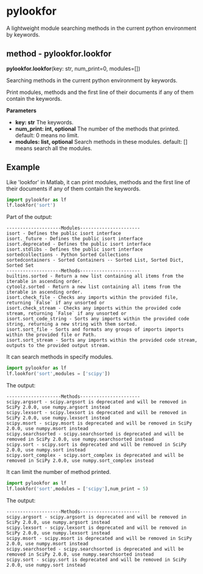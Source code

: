 # pylookfor
A lightweight module searching methods in the current python environment by keywords.


## method - pylookfor.lookfor
**pylookfor.lookfor**(key: str, num_print=0, modules=[])

Searching methods in the current python environment by keywords.

Print modules, methods and the first line of their documents if any of them contain the keywords.

**Parameters**
* **key: str**
    The keywords.
* **num_print: int, optional**
    The number of the methods that printed.
    default: 0 means no limit.
* **modules: list, optional**
    Search methods in these modules.
    default: [] means search all the modules.

## Example
Like 'lookfor' in Matlab, it can print modules, methods and the first line of their documents if any of them contain the keywords.
```python
import pylookfor as lf
lf.lookfor('sort')
```
Part of the output:
```
--------------------Modules----------------------
isort - Defines the public isort interface
isort._future - Defines the public isort interface
isort.deprecated - Defines the public isort interface
isort.stdlibs - Defines the public isort interface
sortedcollections - Python Sorted Collections
sortedcontainers - Sorted Containers -- Sorted List, Sorted Dict, Sorted Set
--------------------Methods----------------------
builtins.sorted - Return a new list containing all items from the iterable in ascending order.
cytoolz.sorted - Return a new list containing all items from the iterable in ascending order.
isort.check_file - Checks any imports within the provided file, returning `False` if any unsorted or
isort.check_stream - Checks any imports within the provided code stream, returning `False` if any unsorted or
isort.sort_code_string - Sorts any imports within the provided code string, returning a new string with them sorted.
isort.sort_file - Sorts and formats any groups of imports imports within the provided file or Path.
isort.sort_stream - Sorts any imports within the provided code stream, outputs to the provided output stream.
``` 
It can search methods in specify modules.
```python
import pylookfor as lf
lf.lookfor('sort',modules = ['scipy'])
``` 
The output:
```
--------------------Methods----------------------
scipy.argsort - scipy.argsort is deprecated and will be removed in SciPy 2.0.0, use numpy.argsort instead
scipy.lexsort - scipy.lexsort is deprecated and will be removed in SciPy 2.0.0, use numpy.lexsort instead
scipy.msort - scipy.msort is deprecated and will be removed in SciPy 2.0.0, use numpy.msort instead
scipy.searchsorted - scipy.searchsorted is deprecated and will be removed in SciPy 2.0.0, use numpy.searchsorted instead
scipy.sort - scipy.sort is deprecated and will be removed in SciPy 2.0.0, use numpy.sort instead
scipy.sort_complex - scipy.sort_complex is deprecated and will be removed in SciPy 2.0.0, use numpy.sort_complex instead
```
It can limit the number of method printed.
```python
import pylookfor as lf
lf.lookfor('sort',modules = ['scipy'],num_print = 5)
``` 
The output:
```
--------------------Methods----------------------
scipy.argsort - scipy.argsort is deprecated and will be removed in SciPy 2.0.0, use numpy.argsort instead
scipy.lexsort - scipy.lexsort is deprecated and will be removed in SciPy 2.0.0, use numpy.lexsort instead
scipy.msort - scipy.msort is deprecated and will be removed in SciPy 2.0.0, use numpy.msort instead
scipy.searchsorted - scipy.searchsorted is deprecated and will be removed in SciPy 2.0.0, use numpy.searchsorted instead
scipy.sort - scipy.sort is deprecated and will be removed in SciPy 2.0.0, use numpy.sort instead
```